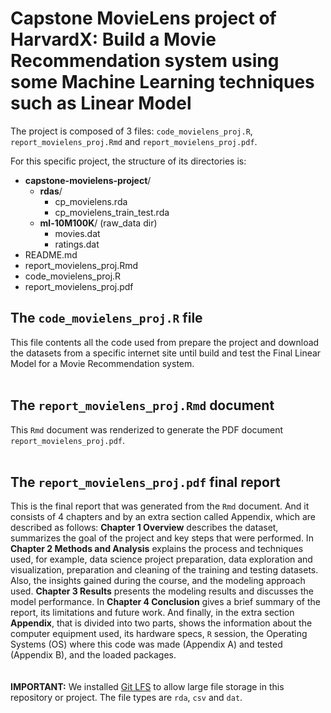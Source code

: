 # Capstone MovieLens project of HarvardX: Build a Movie Recommendation system using some Machine Learning techniques such as Linear Model 

The project is composed of 3 files: `code_movielens_proj.R`, `report_movielens_proj.Rmd` and
`report_movielens_proj.pdf`.  

For this specific project, the structure of its directories is:  

- __capstone-movielens-project__/
    - __rdas__/
        - cp_movielens.rda
        - cp_movielens_train_test.rda
    - __ml-10M100K__/ (raw_data dir)
        - movies.dat
        - ratings.dat
- README.md
- report_movielens_proj.Rmd
- code_movielens_proj.R
- report_movielens_proj.pdf


## The `code_movielens_proj.R` file

This file contents all the code used from prepare the project and download the datasets from a
specific internet site until build and test the Final Linear Model for a Movie Recommendation system.  
<br />
## The `report_movielens_proj.Rmd` document

This `Rmd` document was renderized to generate the PDF document `report_movielens_proj.pdf`.  
<br />
## The `report_movielens_proj.pdf` final report

This is the final report that was generated from the `Rmd` document. And it consists of 4 chapters and by an extra section called Appendix,
which are described as follows: __Chapter 1 Overview__ describes the dataset, summarizes the
goal of the project and key steps that were performed. In __Chapter 2 Methods and Analysis__
explains the process and techniques used, for example, data science project preparation, data
exploration and visualization, preparation and cleaning of the training and testing datasets.
Also, the insights gained during the course, and the modeling approach used. __Chapter 3 Results__
presents the modeling results and discusses the model performance. In __Chapter 4 Conclusion__
gives a brief summary of the report, its limitations and future work. And finally, in the extra
section __Appendix__, that is divided into two parts, shows the information about the computer
equipment used, its hardware specs, `R` session, the Operating Systems (OS) where this code was
made (Appendix A) and tested (Appendix B), and the loaded packages.  
<br />
<br />
__IMPORTANT:__ We installed [Git LFS](https://git-lfs.github.com/) to allow large file storage
in this repository or project. The file types are `rda`, `csv` and `dat`.

